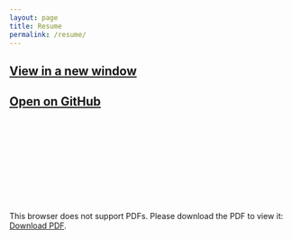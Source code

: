 ```yaml
---
layout: page
title: Resume
permalink: /resume/
---
```


<h2><a href="https://pekofsky.github.io/assets/resume.pdf" target="_blank" rel="noopener noreferrer">View in a new window</a></h2>

<h2><a href="https://github.com/pekofsky/pekofsky.github.io/blob/5731d8aaf65f79ed194794d2b9c3747643038a91/assets/resume.pdf" target="_blank" rel="noopener noreferrer">Open on GitHub</a></h2>

<object data="https://pekofsky.github.io/assets/resume.pdf" type="application/pdf" width="700px" height="700px">
    <embed src="https://pekofsky.github.io/assets/resume.pdf">
        <p>This browser does not support PDFs. Please download the PDF to view it: <a href="https://pekofsky.github.io/assets/resume.pdf">Download PDF</a>.</p>
    </embed>
</object>